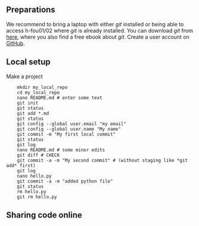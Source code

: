 ## Preparations

We recommend to bring a laptop with either *git* installed or being able to access h-fou01/02 where *git* is already 
installed.
You can download *git* from [here](www.git-scm.com/downloads), where you also find a free ebook about *git*.
Create a user account on [GitHub](www.github.com).


## Local setup
Make a project

        mkdir my_local_repo
        cd my_local_repo
        nano README.md # enter some text
        git init
        git status
        git add *.md
        git status
        git config --global user.email "my email"
        git config --global user.name "My name"
        git commit -m "My first local commit"
        git status
        git log
        nano README.md # some minor edits
        git diff # CHECK
        git commit -a -m "My second commit" # (without staging like *git add* first)
        git log
        nano hello.py
        git commit -a -m "added python file"
        git status
        rm hello.py
        git rm hello.py

## Sharing code online
